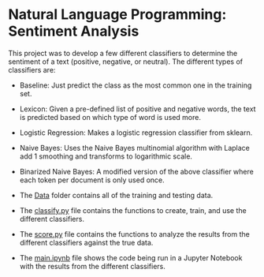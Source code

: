 # Natural Language Programming: Sentiment Analysis

This project was to develop a few different classifiers to determine the sentiment of a text (positive, negative, or neutral). The different types of classifiers are:
- Baseline: Just predict the class as the most common one in the training set.
- Lexicon: Given a pre-defined list of positive and negative words, the text is predicted based on which type of word is used more.
- Logistic Regression: Makes a logistic regression classifier from sklearn.
- Naive Bayes: Uses the Naive Bayes multinomial algorithm with Laplace add 1 smoothing and transforms to logarithmic scale.
- Binarized Naive Bayes: A modified version of the above classifier where each token per document is only used once.

- The [Data](Data/) folder contains all of the training and testing data.
- The [classify.py]() file contains the functions to create, train, and use the different classifiers.
- The [score.py]() file contains the functions to analyze the results from the different classifiers against the true data.
- The [main.ipynb]() file shows the code being run in a Jupyter Notebook with the results from the different classifiers.
